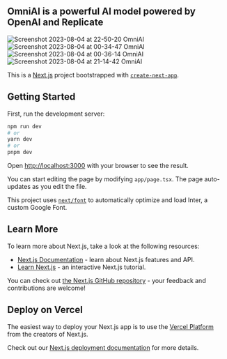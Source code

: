 ## OmniAI is a powerful AI model powered by OpenAI and Replicate

![Screenshot 2023-08-04 at 22-50-20 OmniAI](https://github.com/nipun221/ai-saas/assets/98182168/0d654ac7-6313-4ab6-bec4-34c470aba17f)![Screenshot 2023-08-04 at 00-34-47 OmniAI](https://github.com/nipun221/ai-saas/assets/98182168/dfe60921-661e-4513-8350-e85e00925a11)
![Screenshot 2023-08-04 at 00-36-14 OmniAI](https://github.com/nipun221/ai-saas/assets/98182168/ca02a47d-95ba-4c04-bfb0-27e97c3600b0)
![Screenshot 2023-08-04 at 21-14-42 OmniAI](https://github.com/nipun221/ai-saas/assets/98182168/81cfa7c3-a6b4-418b-a319-c43e7a3488e8)


This is a [Next.js](https://nextjs.org/) project bootstrapped with [`create-next-app`](https://github.com/vercel/next.js/tree/canary/packages/create-next-app).

## Getting Started

First, run the development server:

```bash
npm run dev
# or
yarn dev
# or
pnpm dev
```

Open [http://localhost:3000](http://localhost:3000) with your browser to see the result.

You can start editing the page by modifying `app/page.tsx`. The page auto-updates as you edit the file.

This project uses [`next/font`](https://nextjs.org/docs/basic-features/font-optimization) to automatically optimize and load Inter, a custom Google Font.

## Learn More

To learn more about Next.js, take a look at the following resources:

- [Next.js Documentation](https://nextjs.org/docs) - learn about Next.js features and API.
- [Learn Next.js](https://nextjs.org/learn) - an interactive Next.js tutorial.

You can check out [the Next.js GitHub repository](https://github.com/vercel/next.js/) - your feedback and contributions are welcome!

## Deploy on Vercel

The easiest way to deploy your Next.js app is to use the [Vercel Platform](https://vercel.com/new?utm_medium=default-template&filter=next.js&utm_source=create-next-app&utm_campaign=create-next-app-readme) from the creators of Next.js.

Check out our [Next.js deployment documentation](https://nextjs.org/docs/deployment) for more details.
